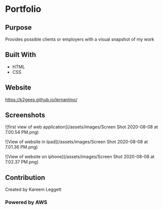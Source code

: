 # Portfolio

## Purpose
Provides possible clients or employers with a visual snapshot of my work

## Built With
* HTML
* CSS

## Website
https://k2gees.github.io/lernantino/

## Screenshots
![first view of web application](/assets/images/Screen Shot 2020-08-08 at 7.00.54 PM.png)

![View of website in Ipad](/assets/images/Screen Shot 2020-08-08 at 7.01.36 PM.png)

![View of website on iphone](/assets/images/Screen Shot 2020-08-08 at 7.02.37 PM.png)

## Contribution
Created by Kareem Leggett

### Powered by AWS

